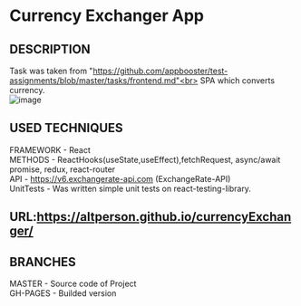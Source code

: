 # Currency Exchanger App<br>

## DESCRIPTION<br>

Task was taken from "https://github.com/appbooster/test-assignments/blob/master/tasks/frontend.md"<br>
SPA which converts currency.<br>
![image](https://user-images.githubusercontent.com/39427362/200375763-4009f86a-5e91-4abf-9093-c900b80107aa.png)


## USED TECHNIQUES<br>

FRAMEWORK - React<br>
METHODS - ReactHooks(useState,useEffect),fetchRequest, async/await promise, redux, react-router<br>
API - https://v6.exchangerate-api.com (ExchangeRate-API)<br>
UnitTests - Was written simple unit tests on react-testing-library.

## URL:https://altperson.github.io/currencyExchanger/<br>

## BRANCHES<br>

MASTER - Source code of Project<br>
GH-PAGES - Builded version
